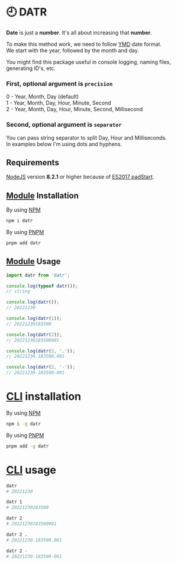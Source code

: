 # 🕘 DATR

**Date** is just a **number**. It's all about increasing that **number**.

To make this method work, we need to follow [YMD](https://en.wikipedia.org/wiki/Date_format_by_country#/media/File:Date_format_by_country_3.svg) date format.  
We start with the year, followed by the month and day.

You might find this package useful in console logging, naming files, generating ID's, etc.

### First, optional argument is `precision`

0 - Year, Month, Day (default)  
1 - Year, Month, Day, Hour, Minute, Second  
2 - Year, Month, Day, Hour, Minute, Second, Millisecond

### Second, optional argument is `separator`

You can pass string separator to split Day, Hour and Milliseconds.  
In examples below I'm using dots and hyphens.

## Requirements

[NodeJS](https://nodejs.org/en/download) version **8.2.1** or higher because of [ES2017 padStart](https://developer.mozilla.org/en-US/docs/Web/JavaScript/Reference/Global_Objects/String/padStart).

## [Module](https://nodejs.org/api/esm.html#introduction) Installation

By using [NPM](https://docs.npmjs.com/packages-and-modules/getting-packages-from-the-registry)

```bash
npm i datr
```

By using [PNPM](https://pnpm.io/pnpm-cli)

```bash
pnpm add datr
```

## [Module](https://nodejs.org/api/esm.html#introduction) Usage

```js
import datr from 'datr';

console.log(typeof datr());
// string

console.log(datr());
// 20221230

console.log(datr(1));
// 20221230183500

console.log(datr(2));
// 20221230183500001

console.log(datr(2, '.'));
// 20221230.183500.001

console.log(datr(2, '-'));
// 20221230-183500-001
```

# [CLI](https://en.wikipedia.org/wiki/Command-line_interface) installation

By using [NPM](https://docs.npmjs.com/packages-and-modules/getting-packages-from-the-registry)

```bash
npm i -g datr
```

By using [PNPM](https://pnpm.io/pnpm-cli)

```bash
pnpm add -g datr
```

# [CLI](https://en.wikipedia.org/wiki/Command-line_interface) usage

```bash
datr
# 20221230

datr 1
# 20221230183500

datr 2
# 20221230183500001

datr 2 .
# 20221230.183500.001

datr 2 -
# 20221230-183500-001
```
